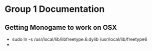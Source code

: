 # Group 1 Documentation

## Getting Monogame to work on OSX

- sudo ln -s /usr/local/lib/libfreetype.6.dylib /usr/local/lib/freetype6
- 